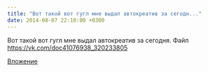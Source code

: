 ```yaml
---
title: "Вот такой вот гугл мне выдал автокреатив за сегодн..."
date: 2014-08-07 22:10:00 +0300
---
```


Вот такой вот гугл мне выдал автокреатив за сегодня.
Файл
https://vk.com/doc41076938_320233805

[Вложение](https://vk.com/doc41076938_320233805)
